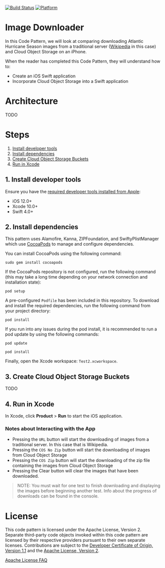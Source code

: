 [![Build Status](https://travis-ci.com/IBM/swift-cloud-object-storage-example.svg?branch=master)](https://travis-ci.com/IBM/swift-cloud-object-storage-example)
[![Platform](https://img.shields.io/badge/platform-ios_swift-lightgrey.svg?style=flat)](https://developer.apple.com/swift/)

# Image Downloader
In this Code Pattern, we will look at comparing downloading Atlantic Hurricane Season images from a traditional server ([Wikipedia](https://en.wikipedia.org/wiki/Atlantic_hurricane_season ) in this case) and Cloud Object Storage on an iPhone.

When the reader has completed this Code Pattern, they will understand how to:

* Create an iOS Swift application
* Incorporate Cloud Object Storage into a Swift application

# Architecture

TODO

# Steps

1. [Install developer tools](#1-install-developer-tools)
2. [Install dependencies](#2-install-dependencies)
3. [Create Cloud Object Storage Buckets](#3-create-cloud-object-storage-buckets)
4. [Run in Xcode](#4-run-in-xcode)

## 1. Install developer tools

Ensure you have the [required developer tools installed from Apple](https://developer.apple.com/download/):

* iOS 12.0+
* Xcode 10.0+
* Swift 4.0+

## 2. Install dependencies

This pattern uses Alamofire, Kanna, ZIPFoundation, and SwiftyPlistManager which use [CocoaPods](https://cocoapods.org/) to manage and configure dependencies.

You can install CocoaPods using the following command:

```
sudo gem install cocoapods
```

If the CocoaPods repository is not configured, run the following command (this may take a long time depending on your network connection and installation state):

```
pod setup
```

A pre-configured `Podfile` has been included in this repository. To download and install the required dependencies, run the following command from your project directory:

```
pod install
```

If you run into any issues during the pod install, it is recommended to run a pod update by using the following commands:

```
pod update
```

```
pod install
```

Finally, open the Xcode workspace: `Test2.xcworkspace`.

## 3. Create Cloud Object Storage Buckets

TODO

## 4. Run in Xcode

In Xcode, click **Product** > **Run** to start the iOS application.

### Notes about Interacting with the App
* Pressing the `URL` button will start the downloading of images from a traditional server. In this case that is Wikipedia.
* Pressing the `COS No Zip` button will start the downloading of images from Cloud Object Storage
* Pressing the `COS Zip` button will start the downloading of the zip file containing the images from Cloud Object Storage
* Pressing the Clear button will clear the images that have been downloaded.
> NOTE: You must wait for one test to finish downloading and displaying the images before beginning another test. Info about the progress of downloads can be found in the console.

# License

This code pattern is licensed under the Apache License, Version 2. Separate third-party code objects invoked within this code pattern are licensed by their respective providers pursuant to their own separate licenses. Contributions are subject to the [Developer Certificate of Origin, Version 1.1](https://developercertificate.org/) and the [Apache License, Version 2](https://www.apache.org/licenses/LICENSE-2.0.txt).

[Apache License FAQ](https://www.apache.org/foundation/license-faq.html#WhatDoesItMEAN)
